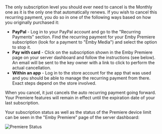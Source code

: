 The only subscription level you should ever need to cancel is the Monthly one as it is the only one that automatically renews.  If you wish to cancel this recurring payment, you do so in one of the following ways based on how you originally purchased it:
 
* **PayPal** - Log in to your PayPal account and go to the "Recurring Payments" section.  Find the recurring payment for your Emby Premiere subscription (look for a payment to "Emby Media") and select the option to stop it.
* **Pay with card** - Click on the subscription shown in the Emby Premiere page on your server dashboard and follow the instructions (see below).  An email will be sent to the key owner with a link to click to perform the actual cancellation.
* **Within an app** - Log in to the store account for the app that was used and you should be able to manage the recurring payment from there.  Exact steps depend on the store involved.
 
When you cancel, it just cancels the auto recurring payment going forward.  Your Premiere features will remain in effect until the expiration date of your last subscription.

Your subscription status as well as the status of the Premiere device limit can be seen in the "Emby Premiere" page of the server dashboard:

![Premiere Status](https://emby.media/community/uploads/inline/3/59a318565a9bc_monthlycancancel.png)